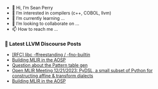 - 👋 Hi, I’m Sean Perry
- 👀 I’m interested in compilers (c++, COBOL, llvm)
- 🌱 I’m currently learning ...
- 💞️ I’m looking to collaborate on ...
- 📫 How to reach me ...

<!---
s66perry/s66perry is a ✨ special ✨ repository because its `README.md` (this file) appears on your GitHub profile.
You can click the Preview link to take a look at your changes.
--->
### 📕 Latest LLVM Discourse Posts

<!-- DISCOURSE-LLVM:START -->
- [[RFC] libc -ffreestanding / -fno-builtin](https://discourse.llvm.org/t/rfc-libc-ffreestanding-fno-builtin/75883#post_1)
- [Building MLIR in the AOSP](https://discourse.llvm.org/t/building-mlir-in-the-aosp/75818#post_5)
- [Question about the Pattern table gen](https://discourse.llvm.org/t/question-about-the-pattern-table-gen/75882#post_1)
- [Open MLIR Meeting 12/21/2023: PyDSL, a small subset of Python for constructing affine &amp; transform dialects](https://discourse.llvm.org/t/open-mlir-meeting-12-21-2023-pydsl-a-small-subset-of-python-for-constructing-affine-transform-dialects/75851#post_2)
- [Building MLIR in the AOSP](https://discourse.llvm.org/t/building-mlir-in-the-aosp/75818#post_4)
<!-- DISCOURSE-LLVM:END -->
